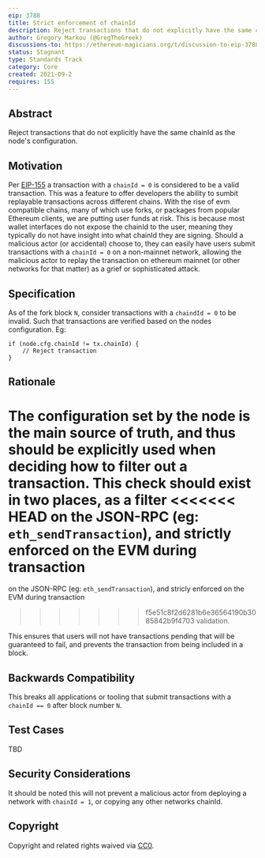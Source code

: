 ```yaml
---
eip: 3788
title: Strict enforcement of chainId
description: Reject transactions that do not explicitly have the same chainId as the node's configuration.
author: Gregory Markou (@GregTheGreek)
discussions-to: https://ethereum-magicians.org/t/discussion-to-eip-3788-strict-enforcement-of-chainid/7001
status: Stagnant
type: Standards Track
category: Core
created: 2021-09-2
requires: 155
---
```


## Abstract

Reject transactions that do not explicitly have the same chainId as the node's configuration.

## Motivation

Per [EIP-155](./eip-155.md) a transaction with a `chainId = 0` is considered to be a valid 
transaction. This was a feature to offer developers the ability to sumbit replayable transactions 
across different chains. With the rise of evm compatible chains, many of which use forks, or packages
from popular Ethereum clients, we are putting user funds at risk. This is because most wallet
interfaces do not expose the chainId to the user, meaning they typically do not have insight
into what chainId they are signing. Should a malicious actor (or accidental) choose to, they
can easily have users submit transactions with a `chainId = 0` on a non-mainnet network, allowing
the malicious actor to replay the transaction on ethereum mainnet (or other networks for that matter)
as a grief or sophisticated attack.

## Specification

As of the fork block `N`, consider transactions with a `chaindId = 0` to be invalid. Such that 
transactions are verified based on the nodes configuration. Eg:
```
if (node.cfg.chainId != tx.chainId) {
    // Reject transaction
}
```

## Rationale

The configuration set by the node is the main source of truth, and thus should be explicitly used
when deciding how to filter out a transaction. This check should exist in two places, as a filter
<<<<<<< HEAD
on the JSON-RPC (eg: `eth_sendTransaction`), and strictly enforced on the EVM during transaction 
=======
on the JSON-RPC (eg: `eth_sendTransaction`), and stricly enforced on the EVM during transaction 
>>>>>>> f5e51c8f2d6281b6e36564190b3085842b9f4703
validation.

This ensures that users will not have transactions pending that will be guaranteed to fail, and
prevents the transaction from being included in a block.

## Backwards Compatibility
This breaks all applications or tooling that submit transactions with a `chainId == 0` after block number `N`.

## Test Cases
TBD

## Security Considerations
It should be noted this will not prevent a malicious actor from deploying a network with `chainId = 1`, or copying any other networks chainId.

## Copyright
Copyright and related rights waived via [CC0](../LICENSE.md).
